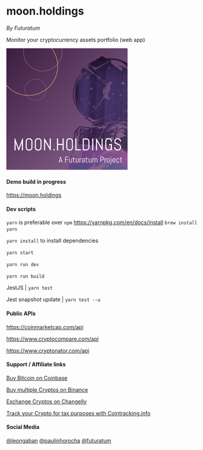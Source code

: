 # moon.holdings
*By Futuratum*

Monitor your cryptocurrency assets portfolio (web app)

![MOON.HOLDINGS](https://raw.githubusercontent.com/leongaban/github_images/master/moon-holdings-square.png)

#### Demo build in progress
https://moon.holdings

#### Dev scripts
`yarn` is preferable over `npm` https://yarnpkg.com/en/docs/install
`brew install yarn`

`yarn install` to install dependencies

`yarn start`

`yarn run dev`

`yarn run build`

JestJS | `yarn test`

Jest snapshot update | `yarn test --u`

#### Public APIs
https://coinmarketcap.com/api

https://www.cryptocompare.com/api

https://www.cryptonator.com/api

#### Support / Affiliate links
[Buy Bitcoin on Coinbase](https://www.coinbase.com/join/51af71fbe2dfc50f3d000024)

[Buy multiple Cryptos on Binance](https://www.binance.com/?ref=10066165)

[Exchange Cryptos on Changelly](https://changelly.com/?ref_id=167324d59a32)

[Track your Crypto for tax purposes with Cointracking.info](https://cointracking.info?ref=L305406)

#### Social Media

[@leongaban](https://twitter.com/leongaban)
[@paulinhorocha](https://twitter.com/paulinhorocha)
[@futuratum](https://futuratum.com)
